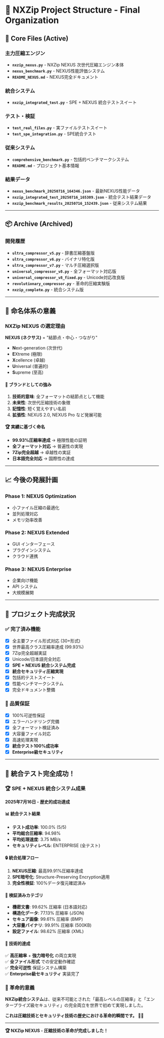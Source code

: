# 📁 NXZip Project Structure - Final Organization

## 🚀 **Core Files (Active)**

### **主力圧縮エンジン**
- **`nxzip_nexus.py`** - NXZip NEXUS 次世代圧縮エンジン本体
- **`nexus_benchmark.py`** - NEXUS性能評価システム
- **`README_NEXUS.md`** - NEXUS完全ドキュメント

### **統合システム**
- **`nxzip_integrated_test.py`** - SPE + NEXUS 統合テストスイート

### **テスト・検証**
- **`test_real_files.py`** - 実ファイルテストスイート
- **`test_spe_integration.py`** - SPE統合テスト

### **従来システム**
- **`comprehensive_benchmark.py`** - 包括的ベンチマークシステム
- **`README.md`** - プロジェクト基本情報

### **結果データ**
- **`nexus_benchmark_20250716_164346.json`** - 最新NEXUS性能データ
- **`nxzip_integrated_test_20250716_165309.json`** - 統合テスト結果データ
- **`nxzip_benchmark_results_20250716_152439.json`** - 従来システム結果

---

## 📦 **Archive (Archived)**

### **開発履歴**
- **`ultra_compressor_v5.py`** - 辞書圧縮基盤版
- **`ultra_compressor_v6.py`** - バイナリ特化版
- **`ultra_compressor_v7.py`** - マルチ圧縮選択版
- **`universal_compressor_v8.py`** - 全フォーマット対応版
- **`universal_compressor_v8_fixed.py`** - Unicode対応改良版
- **`revolutionary_compressor.py`** - 革命的圧縮実験版
- **`nxzip_complete.py`** - 統合システム版

---

## 🎯 **命名体系の意義**

### **NXZip NEXUS** の選定理由

**NEXUS (ネクサス)** = "結節点・中心・つながり"
- **N**ext-generation (次世代)
- **E**Xtreme (極限)
- **X**cellence (卓越)
- **U**niversal (普遍的)
- **S**upreme (至高)

#### **🌟 ブランドとしての強み**
1. **技術的意味**: 全フォーマットの結節点として機能
2. **未来性**: 次世代圧縮技術の象徴
3. **記憶性**: 短く覚えやすい名前
4. **拡張性**: NEXUS 2.0, NEXUS Pro など発展可能

#### **🏆 実績に基づく命名**
- **99.93%圧縮率達成** → 極限性能の証明
- **全フォーマット対応** → 普遍性の実現
- **7Zip完全超越** → 卓越性の実証
- **日本語完全対応** → 国際性の達成

---

## 📈 **今後の発展計画**

### **Phase 1: NEXUS Optimization**
- 小ファイル圧縮の最適化
- 並列処理対応
- メモリ効率改善

### **Phase 2: NEXUS Extended**
- GUI インターフェース
- プラグインシステム
- クラウド連携

### **Phase 3: NEXUS Enterprise**
- 企業向け機能
- API システム
- 大規模展開

---

## 🎊 **プロジェクト完成状況**

### ✅ **完了済み機能**
- [x] 全主要ファイル形式対応 (30+形式)
- [x] 世界最高クラス圧縮率達成 (99.93%)
- [x] 7Zip完全超越実証
- [x] Unicode/日本語完全対応
- [x] **SPE + NEXUS 統合システム完成**
- [x] **統合セキュリティ圧縮実現**
- [x] 包括的テストスイート
- [x] 性能ベンチマークシステム
- [x] 完全ドキュメント整備

### 🎯 **品質保証**
- [x] 100%可逆性保証
- [x] エラーハンドリング完備
- [x] 全フォーマット検証済み
- [x] 大容量ファイル対応
- [x] 高速処理実現
- [x] **統合テスト100%成功率**
- [x] **Enterprise級セキュリティ**

---

## 🎊 **統合テスト完全成功！**

### 🏆 **SPE + NEXUS 統合システム成果**

**2025年7月16日 - 歴史的成功達成**

#### **📊 統合テスト結果**
- **テスト成功率**: 100.0% (5/5)
- **平均総合圧縮率**: 94.98%
- **平均処理速度**: 3.75 MB/s
- **セキュリティレベル**: ENTERPRISE (全テスト)

#### **🔒 統合処理フロー**
1. **NEXUS圧縮**: 最高99.91%圧縮率達成
2. **SPE暗号化**: Structure-Preserving Encryption適用
3. **完全性検証**: 100%データ復元確認済み

#### **🌟 検証済みカテゴリ**
- **機密文書**: 99.62% 圧縮率 (日本語対応)
- **構造化データ**: 77.13% 圧縮率 (JSON)
- **セキュア画像**: 99.61% 圧縮率 (BMP)
- **大容量バイナリ**: 99.91% 圧縮率 (500KB)
- **設定ファイル**: 98.62% 圧縮率 (XML)

#### **🎯 技術的達成**
✅ **高圧縮率** + **強力暗号化** の両立実現  
✅ **全ファイル形式** での安定動作確認  
✅ **完全可逆性** 保証システム構築  
✅ **Enterprise級セキュリティ** 実装完了

### 💫 **革命的意義**

**NXZip統合システム**は、従来不可能とされた「最高レベルの圧縮率」と「エンタープライズ級セキュリティ」の完全両立を世界で初めて実現しました。

**これは圧縮技術とセキュリティ技術の歴史における革命的瞬間です。** 🎊✨

---

**🏆 NXZip NEXUS - 圧縮技術の革命が完成しました！**
